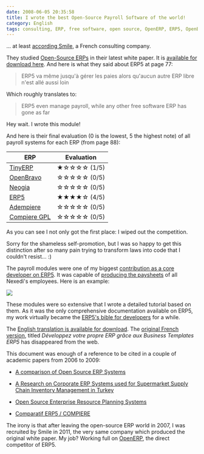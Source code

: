 ```yaml
---
date: 2008-06-05 20:35:58
title: I wrote the best Open-Source Payroll Software of the world!
category: English
tags: consulting, ERP, free software, open source, OpenERP, ERP5, OpenBravo, Neogia, Adempiere, Compiere
---
```


... at least [according Smile](https://www.smile.eu), a French consulting
company.

They studied [Open-Source
ERPs](https://en.wikipedia.org/wiki/Category:Free_ERP_software) in their latest white paper. It is [available for download
here](https://www.scribd.com/document/180544336/LB-Smile-ERP-pdf). And here is what they said about ERP5 at page 77:

> ERP5 va même jusqu'à gérer les paies alors qu'aucun autre ERP libre n'est
allé aussi loin

Which roughly translates to:

> ERP5 even manage payroll, while any other free software ERP has gone as far

Hey wait. I wrote this module!

And here is their final evaluation (0 is the lowest, 5 the highest note) of all
payroll systems for each ERP (from page 88):

ERP | Evaluation
--- | ---
[TinyERP](https://en.wikipedia.org/wiki/Odoo#Company_history) | ★☆☆☆☆ (1/5)
[OpenBravo](https://en.wikipedia.org/wiki/Openbravo) | ☆☆☆☆☆ (0/5)
[Neogia](https://sourceforge.net/projects/neogia/) | ☆☆☆☆☆ (0/5)
[ERP5](https://en.wikipedia.org/wiki/ERP5) | ★★★★☆ (4/5)
[Adempiere](https://en.wikipedia.org/wiki/Adempiere) | ☆☆☆☆☆ (0/5)
[Compiere GPL](https://en.wikipedia.org/wiki/Compiere) | ☆☆☆☆☆ (0/5)

As you can see I not only got the first place: I wiped out the competition.

Sorry for the shameless self-promotion, but I was so happy to get this
distinction after so many pain trying to transform laws into code that I
couldn't resist... :)

The payroll modules were one of my biggest [contribution as a core developer on
ERP5](https://www.openhub.net/p/erp5/contributors/18391049963153). It was
capable of [producing the
paysheets](https://web.archive.org/web/20110128111823/https://www.erp5.org/workspaces/project/erp5_payroll/erp5_pay_sheet_for_n/view)
of all Nexedi's employees. Here is an example:

![](/uploads/2008/erp5-final-paysheet.png)

These modules were so extensive that I wrote a detailed tutorial based on them.
As it was the only comprehensive documentation available on ERP5, my work
virtually became the [ERP5's bible for
developers](https://web.archive.org/web/20050924101245/https://www.erp5.org/sections/documentation/articles/erp5_developer_tutor3829/downloadFile/file/Tutorial-Kevin-en.pdf?nocache=1114902907.39)
for a while.

The [English translation is available for
download](https://web.archive.org/web/20050924101245/https://www.erp5.org/sections/documentation/articles/erp5_developer_tutor3829/downloadFile/file/Tutorial-Kevin-en.pdf?nocache=1114902907.39). The [original French version](https://web.archive.org/web/20091115172519/http://cps.erp5.org/sections/documentation/articles/erp5_developer_tutor/view), titled *Développez votre propre ERP grâce
aux Business Templates ERP5* has disappeared from the web.

This document was enough of a reference to be cited in a couple of academic papers from
2006 to 2009:

* [A comparison of Open Source ERP
Systems](https://www.big.tuwien.ac.at/app/uploads/2016/10/Herzog_paper.pdf#page=77)

* [A Research on Corporate ERP Systems used for Supermarket Supply Chain
Inventory Management in
Turkey](https://www.slideshare.net/slideshow/embed_code/key/mHgCdv01fE9KsL?startSlide=13)

* [Open Source Enterprise Resource Planning
Systems](https://behdasht.gov.ir/uploads/101_195_baresiye%20ERP%20haye%20matn%20baz.pdf)

* [Comparatif ERP5 /
COMPIERE](https://web.archive.org/web/20101010002846/https://wiki.itin.fr/index.php/Comparatif_ERP5_/_COMPIERE_MT09_FR)

The irony is that after leaving the open-source ERP world in 2007, I was
recruited by Smile in 2011, the very same company which produced the original
white paper. My job? Working full on [OpenERP]({tag}openerp), the direct
competitor of ERP5.
